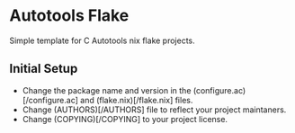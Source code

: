 # Autotools Flake
Simple template for C Autotools nix flake projects.

## Initial Setup
- Change the package name and version in the (configure.ac)[/configure.ac] and
  (flake.nix)[/flake.nix] files.
- Change (AUTHORS)[/AUTHORS] file to reflect your project maintaners.
- Change (COPYING)[/COPYING] to your project license.

